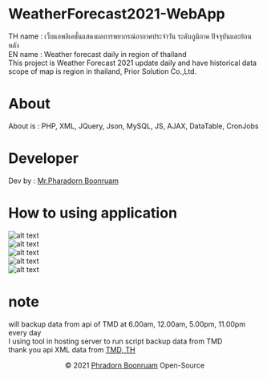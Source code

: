 # WeatherForecast2021-WebApp
TH name : เว็บแอพลิเคชั่นแสดงผลการพยากรณ์อากาศประจำวัน ระดับภูมิภาค ปัจจุบันและย้อนหลัง<br/>
EN name : Weather forecast daily in region of thailand<br/>
This project is Weather Forecast 2021 update daily and have historical data scope of map is region in thailand, Prior Solution Co.,Ltd.
# About
About is : PHP, XML, JQuery, Json, MySQL, JS, AJAX, DataTable, CronJobs
# Developer
Dev by : <a href="https://www.facebook.com/PharadornB/">Mr.Pharadorn Boonruam </a><br/>
# How to using application
![alt text](http://student.sut.ac.th/b6134228/imgweatherforecast/1.JPG)<br/>
![alt text](http://student.sut.ac.th/b6134228/imgweatherforecast/2.JPG)<br/>
![alt text](http://student.sut.ac.th/b6134228/imgweatherforecast/3.JPG)<br/>
![alt text](http://student.sut.ac.th/b6134228/imgweatherforecast/4.JPG)<br/>
![alt text](http://student.sut.ac.th/b6134228/imgweatherforecast/5.JPG)<br/>
# note
will backup data from api of TMD at 6.00am, 12.00am, 5.00pm, 11.00pm every day<br/>
I using tool in hosting server to run script backup data from TMD<br/>
thank you api XML data from <a href="https://www.tmd.go.th/">TMD, TH</a>
<p align="center">© 2021 <a href="https://www.facebook.com/PharadornB/">Phradorn Boonruam</a> Open-Source</p>
